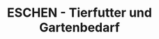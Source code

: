 ---
title: "ESCHEN - Tierfutter und Gartenbedarf"
url: /schloss-holte-stukenbrock/eschen-tierfutter-und-gartenbedarf/
shop: Garten-Center
---